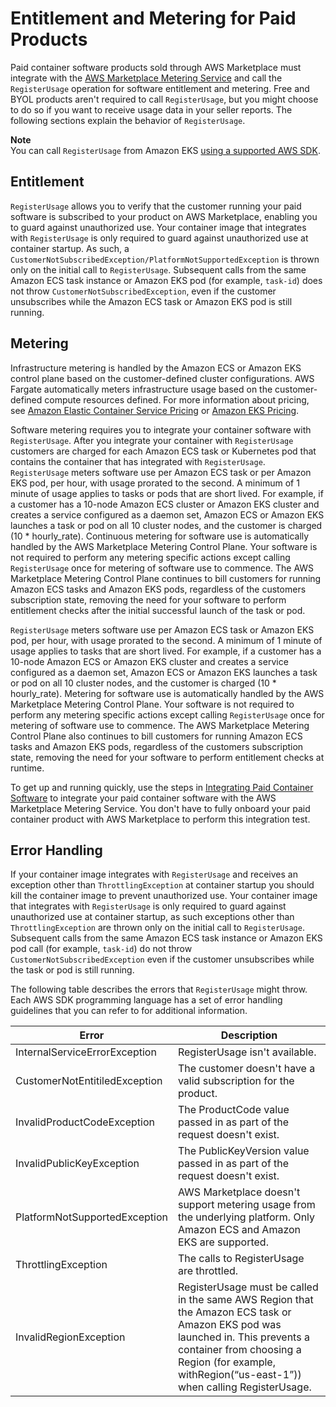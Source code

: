 # Entitlement and Metering for Paid Products<a name="entitlement-and-metering-for-paid-products"></a>

 Paid container software products sold through AWS Marketplace must integrate with the [AWS Marketplace Metering Service](https://docs.aws.amazon.com/marketplacemetering/latest/APIReference/Welcome.html) and call the `RegisterUsage` operation for software entitlement and metering\. Free and BYOL products aren't required to call `RegisterUsage`, but you might choose to do so if you want to receive usage data in your seller reports\. The following sections explain the behavior of `RegisterUsage`\.

**Note**  
You can call `RegisterUsage` from Amazon EKS [using a supported AWS SDK](https://docs.aws.amazon.com/eks/latest/userguide/iam-roles-for-service-accounts-minimum-sdk.html)\.

## Entitlement<a name="seller-container-entitlement"></a>

 `RegisterUsage` allows you to verify that the customer running your paid software is subscribed to your product on AWS Marketplace, enabling you to guard against unauthorized use\. Your container image that integrates with `RegisterUsage` is only required to guard against unauthorized use at container startup\. As such, a `CustomerNotSubscribedException/PlatformNotSupportedException` is thrown only on the initial call to `RegisterUsage`\. Subsequent calls from the same Amazon ECS task instance or Amazon EKS pod \(for example, `task-id`\) does not throw `CustomerNotSubscribedException`, even if the customer unsubscribes while the Amazon ECS task or Amazon EKS pod is still running\. 

## Metering<a name="seller-container-metering"></a>

Infrastructure metering is handled by the Amazon ECS or Amazon EKS control plane based on the customer\-defined cluster configurations\. AWS Fargate automatically meters infrastructure usage based on the customer\-defined compute resources defined\. For more information about pricing, see [Amazon Elastic Container Service Pricing](https://aws.amazon.com/ecs/pricing) or [Amazon EKS Pricing](https://aws.amazon.com/eks/pricing)\.

 Software metering requires you to integrate your container software with `RegisterUsage`\. After you integrate your container with `RegisterUsage` customers are charged for each Amazon ECS task or Kubernetes pod that contains the container that has integrated with `RegisterUsage`\. `RegisterUsage` meters software use per Amazon ECS task or per Amazon EKS pod, per hour, with usage prorated to the second\. A minimum of 1 minute of usage applies to tasks or pods that are short lived\. For example, if a customer has a 10\-node Amazon ECS cluster or Amazon EKS cluster and creates a service configured as a daemon set, Amazon ECS or Amazon EKS launches a task or pod on all 10 cluster nodes, and the customer is charged \(10 \* hourly\_rate\)\. Continuous metering for software use is automatically handled by the AWS Marketplace Metering Control Plane\. Your software is not required to perform any metering specific actions except calling `RegisterUsage` once for metering of software use to commence\. The AWS Marketplace Metering Control Plane continues to bill customers for running Amazon ECS tasks and Amazon EKS pods, regardless of the customers subscription state, removing the need for your software to perform entitlement checks after the initial successful launch of the task or pod\. 

 `RegisterUsage` meters software use per Amazon ECS task or Amazon EKS pod, per hour, with usage prorated to the second\. A minimum of 1 minute of usage applies to tasks that are short lived\. For example, if a customer has a 10\-node Amazon ECS or Amazon EKS cluster and creates a service configured as a daemon set, Amazon ECS or Amazon EKS launches a task or pod on all 10 cluster nodes, and the customer is charged \(10 \* hourly\_rate\)\. Metering for software use is automatically handled by the AWS Marketplace Metering Control Plane\. Your software is not required to perform any metering specific actions except calling `RegisterUsage` once for metering of software use to commence\. The AWS Marketplace Metering Control Plane also continues to bill customers for running Amazon ECS tasks and Amazon EKS pods, regardless of the customers subscription state, removing the need for your software to perform entitlement checks at runtime\. 

 To get up and running quickly, use the steps in [Integrating Paid Container Software](integrating-your-paid-container-software.md) to integrate your paid container software with the AWS Marketplace Metering Service\. You don't have to fully onboard your paid container product with AWS Marketplace to perform this integration test\. 

## Error Handling<a name="error-handling"></a>

 If your container image integrates with `RegisterUsage` and receives an exception other than `ThrottlingException` at container startup you should kill the container image to prevent unauthorized use\. Your container image that integrates with `RegisterUsage` is only required to guard against unauthorized use at container startup, as such exceptions other than `ThrottlingException` are thrown only on the initial call to `RegisterUsage`\. Subsequent calls from the same Amazon ECS task instance or Amazon EKS pod call \(for example, `task-id`\) do not throw `CustomerNotSubscribedException` even if the customer unsubscribes while the task or pod is still running\. 

 The following table describes the errors that `RegisterUsage` might throw\. Each AWS SDK programming language has a set of error handling guidelines that you can refer to for additional information\. 


|  **Error**  |  **Description**  | 
| --- | --- | 
|  InternalServiceErrorException  |  RegisterUsage isn't available\.  | 
|  CustomerNotEntitiledException  |  The customer doesn't have a valid subscription for the product\.  | 
|  InvalidProductCodeException  |  The ProductCode value passed in as part of the request doesn't exist\.  | 
|  InvalidPublicKeyException  |  The PublicKeyVersion value passed in as part of the request doesn't exist\.  | 
|  PlatformNotSupportedException  |  AWS Marketplace doesn't support metering usage from the underlying platform\. Only Amazon ECS and Amazon EKS are supported\.  | 
|  ThrottlingException  |  The calls to RegisterUsage are throttled\.  | 
|  InvalidRegionException  |  RegisterUsage must be called in the same AWS Region that the Amazon ECS task or Amazon EKS pod was launched in\. This prevents a container from choosing a Region \(for example, withRegion\(“us\-east\-1”\)\) when calling RegisterUsage\.  | 